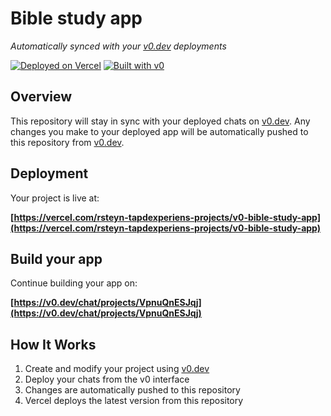 # Bible study app

*Automatically synced with your [v0.dev](https://v0.dev) deployments*

[![Deployed on Vercel](https://img.shields.io/badge/Deployed%20on-Vercel-black?style=for-the-badge&logo=vercel)](https://vercel.com/rsteyn-tapdexperiens-projects/v0-bible-study-app)
[![Built with v0](https://img.shields.io/badge/Built%20with-v0.dev-black?style=for-the-badge)](https://v0.dev/chat/projects/VpnuQnESJqj)

## Overview

This repository will stay in sync with your deployed chats on [v0.dev](https://v0.dev).
Any changes you make to your deployed app will be automatically pushed to this repository from [v0.dev](https://v0.dev).

## Deployment

Your project is live at:

**[https://vercel.com/rsteyn-tapdexperiens-projects/v0-bible-study-app](https://vercel.com/rsteyn-tapdexperiens-projects/v0-bible-study-app)**

## Build your app

Continue building your app on:

**[https://v0.dev/chat/projects/VpnuQnESJqj](https://v0.dev/chat/projects/VpnuQnESJqj)**

## How It Works

1. Create and modify your project using [v0.dev](https://v0.dev)
2. Deploy your chats from the v0 interface
3. Changes are automatically pushed to this repository
4. Vercel deploys the latest version from this repository

